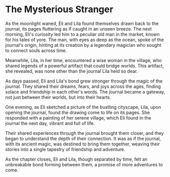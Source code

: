 # The Mysterious Stranger

As the moonlight waned, Eli and Lila found themselves drawn back to the journal, its pages fluttering as if caught in an unseen breeze. The next morning, Eli's curiosity led him to a peculiar old man in the market, known for his tales of yore. The man, with eyes as deep as the ocean, spoke of the journal's origin, hinting at its creation by a legendary magician who sought to connect souls across time.

Meanwhile, Lila, in her time, encountered a wise woman in the village, who shared legends of a powerful artifact that could bridge worlds. This artifact, she revealed, was none other than the journal Lila held so dear.

As days passed, Eli and Lila's bond grew stronger through the magic of the journal. They shared their dreams, fears, and joys across the ages, finding solace and friendship in each other's words. The journal became a gateway, not just between their worlds, but into their hearts.

One evening, as Eli sketched a picture of the bustling cityscape, Lila, upon opening the journal, found the drawing come to life on its pages. She responded with a painting of her serene village, which Eli found in the journal the next day, vibrant and full of life.

Their shared experiences through the journal brought them closer, and they began to understand the depth of their connection. It was as if the journal, with its ancient magic, was destined to bring them together, weaving their stories into a single tapestry of friendship and adventure.

As the chapter closes, Eli and Lila, though separated by time, felt an unbreakable bond forming between them, a promise of more adventures to come.
